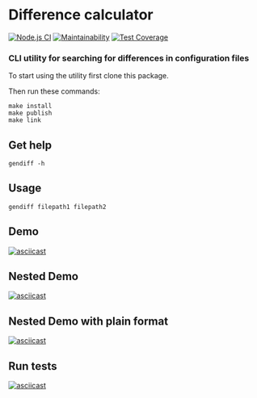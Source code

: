# Difference calculator

[![Node.js CI](https://github.com/Vmelnikoff/frontend-project-lvl2/workflows/Node.js%20CI/badge.svg)](https://github.com/frontend-project-lvl2/workflows/Node.js%20CI/actions)
[![Maintainability](https://api.codeclimate.com/v1/badges/2592177b3dafbea7bc96/maintainability)](https://codeclimate.com/github/Vmelnikoff/frontend-project-lvl2/maintainability)
[![Test Coverage](https://api.codeclimate.com/v1/badges/2592177b3dafbea7bc96/test_coverage)](https://codeclimate.com/github/Vmelnikoff/frontend-project-lvl2/test_coverage)

### CLI utility for searching for differences in configuration files

To start using the utility first clone this package.
 
Then run these commands:
```
make install
make publish
make link
```   

## Get help  

```
gendiff -h
```   

## Usage
```
gendiff filepath1 filepath2
```

## Demo

[![asciicast](https://asciinema.org/a/FNE7YQQ0JZ18JHbkVwdA6X6yq.svg)](https://asciinema.org/a/FNE7YQQ0JZ18JHbkVwdA6X6yq)

## Nested Demo
[![asciicast](https://asciinema.org/a/msdnHEfJhrYKO7ud0FQ4fN4j4.svg)](https://asciinema.org/a/msdnHEfJhrYKO7ud0FQ4fN4j4)

## Nested Demo with plain format

[![asciicast](https://asciinema.org/a/CcRHhhealedzxv6PK9vtfG1sg.svg)](https://asciinema.org/a/CcRHhhealedzxv6PK9vtfG1sg)

## Run tests

[![asciicast](https://asciinema.org/a/NcyA2wIbW34peDrqacoHDG4Xr.svg)](https://asciinema.org/a/NcyA2wIbW34peDrqacoHDG4Xr)



